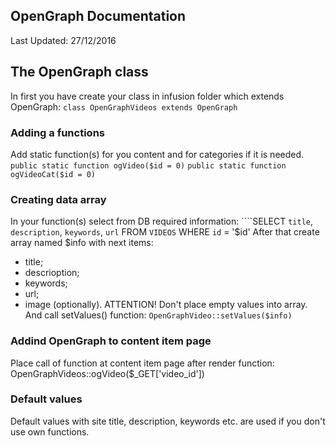 ## OpenGraph Documentation
Last Updated: 27/12/2016

## The OpenGraph class
In first you have create your class in infusion folder which extends OpenGraph:
````class OpenGraphVideos extends OpenGraph````

### Adding a functions
Add static function(s) for you content and for categories if it is needed.
````public static function ogVideo($id = 0)````
````public static function ogVideoCat($id = 0)````

### Creating data array
In your function(s) select from DB required information:
````SELECT `title`, `description`, `keywords`, `url` FROM `VIDEOS` WHERE `id` = '$id'
After that create array named $info with next items:
* title;
* descrioption;
* keywords;
* url;
* image (optionally).
 ATTENTION! Don't place empty values into array.
And call setValues() function:
````OpenGraphVideo::setValues($info)````

### Addind OpenGraph to content item page
Place call of function at content item page after render function:
OpenGraphVideos::ogVideo($_GET['video_id'])

### Default values
Default values with site title, description, keywords etc. are used if you don't use own functions.
